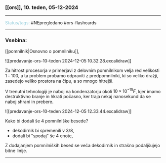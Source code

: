 ### [[ors]], 10. teden, 05-12-2024
---

<font color="#92cddc">Status/tags:</font> #NEpregledano #ors-flashcards 

---

### Vsebina:

[[pomnilnik|Osnovno o pomnilniku]], 

![[predavanje-ors-10-teden 2024-12-05 10.32.28.excalidraw]]

Za hitrost procesorja v primerjavi z delovnim pomnilnikom velja red velikosti $1:100$, a ta problem probamo odpraviti z predpomnilniki, ki so veliko dražji, zasedejo veliko prostora na čipu, a so mnogo hitrejši.

V trenutni tehnologiji je naboj na kondenzatorju okoli $10 \times 10^{-15}F$, kjer imamo destruktivno branje in hkrati počasno, ker traja nekaj nanosekund da se naboj shrani in prebere.

![[predavanje-ors-10-teden 2024-12-05 12.33.44.excalidraw]]

Kako bi dodali še 4 pomnilniške besede?
- dekodirnik bi spremenili v $3/8$, 
- dodali bi "spodaj" še 4 enote,

Z dodajanjem pomnilniških besed se veča dekodirnik in strašno podaljšujejo bitne linije.

---
